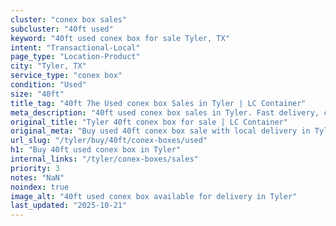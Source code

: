 ```yaml
---
cluster: "conex box sales"
subcluster: "40ft used"
keyword: "40ft used conex box for sale Tyler, TX"
intent: "Transactional-Local"
page_type: "Location-Product"
city: "Tyler, TX"
service_type: "conex box"
condition: "Used"
size: "40ft"
title_tag: "40ft 7he Used conex box Sales in Tyler | LC Container"
meta_description: "40ft used conex box sales in Tyler. Fast delivery, competitive pricing. Serving conex boxes area. Quote ID: 4OB. Call (214) 524-4168 for your free quote today."
original_title: "Tyler 40ft conex box for sale | LC Container"
original_meta: "Buy used 40ft conex box sale with local delivery in Tyler, TX. LC Container — local Since 2003. Request a fast quote today."
url_slug: "/tyler/buy/40ft/conex-boxes/used"
h1: "Buy 40ft used conex box in Tyler"
internal_links: "/tyler/conex-boxes/sales"
priority: 3
notes: "NaN"
noindex: true
image_alt: "40ft used conex box available for delivery in Tyler"
last_updated: "2025-10-21"
---
```


<!-- TODO: Add unique city/inventory copy, images, and internal links here. -->
